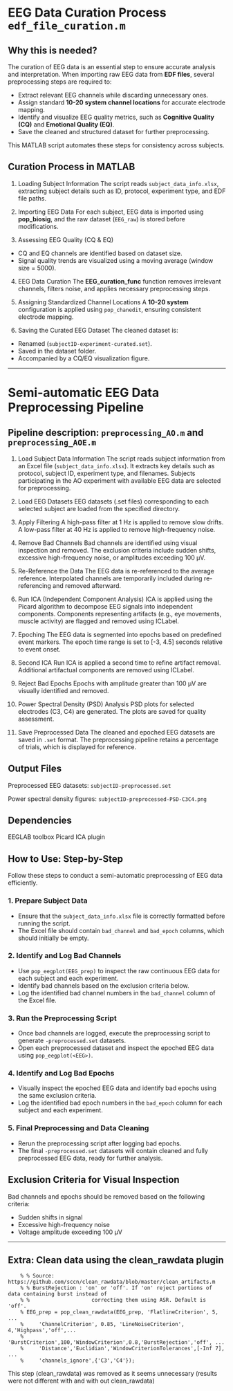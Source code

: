 # EEG Data Curation Process `edf_file_curation.m`

## Why this is needed?
The curation of EEG data is an essential step to ensure accurate analysis and interpretation. When importing raw EEG data from **EDF files**, several preprocessing steps are required to:
- Extract relevant EEG channels while discarding unnecessary ones.
- Assign standard **10-20 system channel locations** for accurate electrode mapping.
- Identify and visualize EEG quality metrics, such as **Cognitive Quality (CQ)** and **Emotional Quality (EQ)**.
- Save the cleaned and structured dataset for further preprocessing.

This MATLAB script automates these steps for consistency across subjects.

## Curation Process in MATLAB

1. Loading Subject Information
The script reads `subject_data_info.xlsx`, extracting subject details such as ID, protocol, experiment type, and EDF file paths.

2. Importing EEG Data
For each subject, EEG data is imported using **pop_biosig**, and the raw dataset (`EEG_raw`) is stored before modifications.

3. Assessing EEG Quality (CQ & EQ)
- CQ and EQ channels are identified based on dataset size.
- Signal quality trends are visualized using a moving average (window size = 5000).

4. EEG Data Curation
The **EEG_curation_func** function removes irrelevant channels, filters noise, and applies necessary preprocessing steps.

5. Assigning Standardized Channel Locations
A **10-20 system** configuration is applied using `pop_chanedit`, ensuring consistent electrode mapping.

6. Saving the Curated EEG Dataset
The cleaned dataset is:
- Renamed (`subjectID-experiment-curated.set`).
- Saved in the dataset folder.
- Accompanied by a CQ/EQ visualization figure.

---

# Semi-automatic EEG Data Preprocessing Pipeline

## Pipeline description: `preprocessing_AO.m` and `preprocessing_AOE.m`

1. Load Subject Data Information
The script reads subject information from an Excel file (`subject_data_info.xlsx`).
It extracts key details such as protocol, subject ID, experiment type, and filenames.
Subjects participating in the AO experiment with available EEG data are selected for preprocessing.

2. Load EEG Datasets
EEG datasets (.set files) corresponding to each selected subject are loaded from the specified directory.

3. Apply Filtering
A high-pass filter at 1 Hz is applied to remove slow drifts.
A low-pass filter at 40 Hz is applied to remove high-frequency noise.

4. Remove Bad Channels
Bad channels are identified using visual inspection and removed.
The exclusion criteria include sudden shifts, excessive high-frequency noise, or amplitudes exceeding 100 µV.

5. Re-Reference the Data
The EEG data is re-referenced to the average reference.
Interpolated channels are temporarily included during re-referencing and removed afterward.

6. Run ICA (Independent Component Analysis)
ICA is applied using the Picard algorithm to decompose EEG signals into independent components.
Components representing artifacts (e.g., eye movements, muscle activity) are flagged and removed using ICLabel.

7. Epoching
The EEG data is segmented into epochs based on predefined event markers.
The epoch time range is set to [-3, 4.5] seconds relative to event onset.

8. Second ICA Run
ICA is applied a second time to refine artifact removal.
Additional artifactual components are removed using ICLabel.


9. Reject Bad Epochs
Epochs with amplitude greater than 100 µV are visually identified and removed.

10. Power Spectral Density (PSD) Analysis
PSD plots for selected electrodes (C3, C4) are generated.
The plots are saved for quality assessment.

11. Save Preprocessed Data
The cleaned and epoched EEG datasets are saved in `.set` format.
The preprocessing pipeline retains a percentage of trials, which is displayed for reference.

## Output Files

Preprocessed EEG datasets: `subjectID-preprocessed.set`

Power spectral density figures: `subjectID-preprocessed-PSD-C3C4.png`

## Dependencies
EEGLAB toolbox
Picard ICA plugin

## How to Use: Step-by-Step

Follow these steps to conduct a semi-automatic preprocessing of EEG data efficiently.

### 1. Prepare Subject Data
- Ensure that the `subject_data_info.xlsx` file is correctly formatted before running the script.
- The Excel file should contain `bad_channel` and `bad_epoch` columns, which should initially be empty.

### 2. Identify and Log Bad Channels
- Use `pop_eegplot(EEG_prep)` to inspect the raw continuous EEG data for each subject and each experiment.
- Identify bad channels based on the exclusion criteria below.
- Log the identified bad channel numbers in the `bad_channel` column of the Excel file.

### 3. Run the Preprocessing Script
- Once bad channels are logged, execute the preprocessing script to generate `-preprocessed.set` datasets.
- Open each preprocessed dataset and inspect the epoched EEG data using `pop_eegplot(<EEG>)`.

### 4. Identify and Log Bad Epochs
- Visually inspect the epoched EEG data and identify bad epochs using the same exclusion criteria.
- Log the identified bad epoch numbers in the `bad_epoch` column for each subject and each experiment.

### 5. Final Preprocessing and Data Cleaning
- Rerun the preprocessing script after logging bad epochs.
- The final `-preprocessed.set` datasets will contain cleaned and fully preprocessed EEG data, ready for further analysis.

## Exclusion Criteria for Visual Inspection
Bad channels and epochs should be removed based on the following criteria:
- Sudden shifts in signal
- Excessive high-frequency noise
- Voltage amplitude exceeding 100 µV


---

## Extra: Clean data using the clean_rawdata plugin
```
    % % Source: https://github.com/sccn/clean_rawdata/blob/master/clean_artifacts.m
    % % BurstRejection : 'on' or 'off'. If 'on' reject portions of data containing burst instead of
    % %                    correcting them using ASR. Default is 'off'.
    % EEG_prep = pop_clean_rawdata(EEG_prep, 'FlatlineCriterion', 5, ...
    %     'ChannelCriterion', 0.85, 'LineNoiseCriterion', 4,'Highpass','off',...
    %     'BurstCriterion',100,'WindowCriterion',0.8,'BurstRejection','off', ...
    %     'Distance','Euclidian','WindowCriterionTolerances',[-Inf 7], ...
    %     'channels_ignore',{'C3','C4'});
```
This step (clean_rawdata) was removed as it seems unnecessary (results were not different with and with out clean_rawdata)
